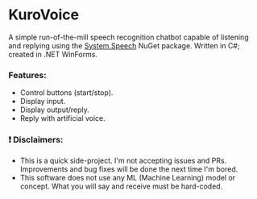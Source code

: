 # KuroVoice
A simple run-of-the-mill speech recognition chatbot capable of listening and replying using the [System.Speech](https://www.nuget.org/packages/System.Speech/ "Link to NuGet: System.Speech") NuGet package. Written in C#; created in .NET WinForms.

### Features:
- Control buttons (start/stop).
- Display input.
- Display output/reply.
- Reply with artificial voice.


### ❗ Disclaimers:
- This is a quick side-project. I'm not accepting issues and PRs. Improvements and bug fixes will be done the next time I'm bored. 
- This software does not use any ML (Machine Learning) model or concept. What you will say and receive must be hard-coded.
